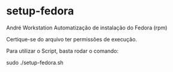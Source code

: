 # setup-fedora

André Workstation
Automatização de instalação do Fedora (rpm)

Certique-se do arquivo ter permissões de execução.

Para utilizar o Script, basta rodar o comando:

sudo ./setup-fedora.sh

